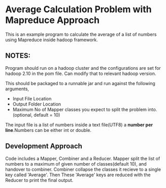 <meta name="google-site-verification" content="9iGF2d-0dTzuyllpYIxsnOqeSgKqRcACiSDgdXGYO9U" />

# Average Calculation Problem with Mapreduce Approach

This is an example program to calculate the average of a list of numbers using Mapreduce inside hadoop framework.

## NOTES:
Program should run on a hadoop cluster and the configurations are set for hadoop 2.10 in the pom file. Can modify that to relevant hadoop version.

This should be packaged to a runnable jar and run against the following arguments,
  - Input File Location
  - Output Folder Location
  - Maximum No of Mapper classes you expect to split the problem into.(optional, default = 10)

The input file is a list of numbers inside a text file(UTF8) a **number per line**.Numbers can be either int or double.

## Development Approach
Code includes a Mapper, Combiner and a Reducer. Mapper split the list of numbers to a maximum of given number of classes(default 10), and handover to combiner. Combiner collapse the classes it recieve to a single key called 'Average'. Then These 'Average' keys are reduced with the Reducer to print the final output.   

